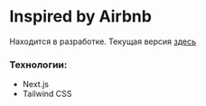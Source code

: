 # Inspired by Airbnb
Находится в разработке. Текущая версия [здесь](https://airbnb-clone-k5v1ygboz-panteleeevaleksandr-gmailcom.vercel.app/) 
### Технологии:
  * Next.js
  * Tailwind CSS
